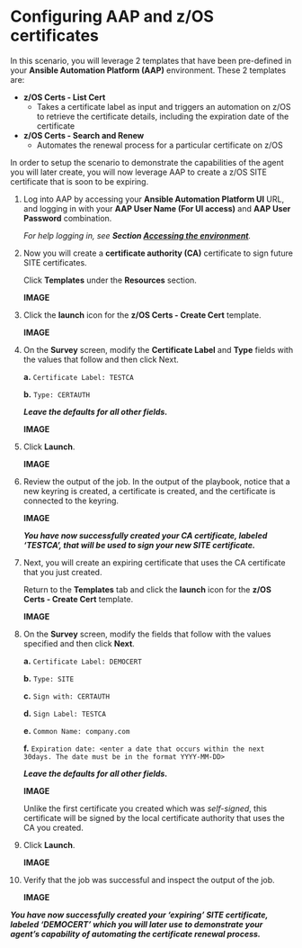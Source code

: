 # Configuring AAP and z/OS certificates

In this scenario, you will leverage 2 templates that have been pre-defined in your **Ansible Automation Platform (AAP)** environment. These 2 templates are:

- **z/OS Certs - List Cert**
  - Takes a certificate label as input and triggers an automation on z/OS to retrieve the certificate details, including the expiration date of the certificate
- **z/OS Certs - Search and Renew**
  - Automates the renewal process for a particular certificate on z/OS

In order to setup the scenario to demonstrate the capabilities of the agent you will later create, you will now leverage AAP to create a z/OS SITE certificate that is soon to be expiring.

1. Log into AAP by accessing your **Ansible Automation Platform UI** URL, and logging in with your **AAP User Name (For UI access)** and **AAP User Password** combination.
   
    *For help logging in, see **Section [Accessing the environment](../techzone/aap-zos.md#accessing-the-environment)**.*

2. Now you will create a **certificate authority (CA)** certificate to sign future SITE certificates. 
   
    Click **Templates** under the **Resources** section.

    **IMAGE**

3. Click the **launch** icon for the **z/OS Certs - Create Cert** template.
   
    **IMAGE**

4. On the **Survey** screen, modify the **Certificate Label** and **Type** fields with the values that follow and then click Next.
   
    **a.** `Certificate Label: TESTCA`

    **b.** `Type: CERTAUTH`

    ***Leave the defaults for all other fields.***

    **IMAGE**

5. Click **Launch**. 
   
    **IMAGE**

6. Review the output of the job. In the output of the playbook, notice that a new keyring is created, a certificate is created, and the certificate is connected to the keyring.
   
    **IMAGE**

    ***You have now successfully created your CA certificate, labeled ‘TESTCA’, that will be used to sign your new SITE certificate.***

7. Next, you will create an expiring certificate that uses the CA certificate that you just created.
   
    Return to the **Templates** tab and click the **launch** icon for the **z/OS Certs - Create Cert** template.

    **IMAGE**

8. On the **Survey** screen, modify the fields that follow with the values specified and then click **Next**.
   
    **a.** `Certificate Label: DEMOCERT`

    **b.** `Type: SITE`

    **c.** `Sign with: CERTAUTH`

    **d.** `Sign Label: TESTCA`

    **e.** `Common Name: company.com`

    **f.** `Expiration date: <enter a date that occurs within the next 30days. The date must be in the format YYYY-MM-DD>`

    ***Leave the defaults for all other fields.***

    **IMAGE**

    Unlike the first certificate you created which was *self-signed*, this certificate will be signed by the local certificate authority that uses the CA you created.

9. Click **Launch**. 
    
    **IMAGE**

10. Verify that the job was successful and inspect the output of the job.
    
    **IMAGE**

***You have now successfully created your ‘expiring’ SITE certificate, labeled ‘DEMOCERT’ which you will later use to demonstrate your agent’s capability of automating the certificate renewal process.***



